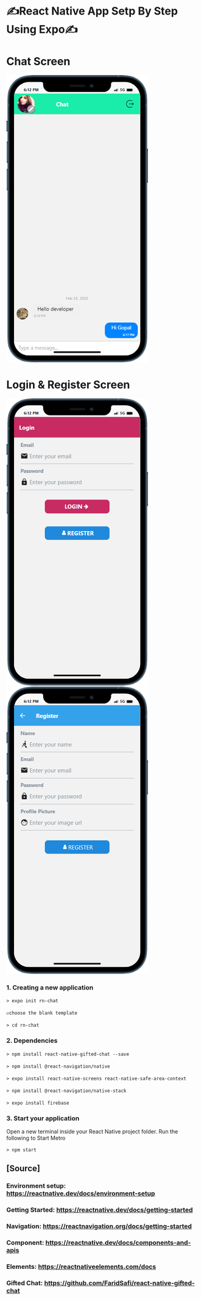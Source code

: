 # ✍️React Native App Setp By Step Using Expo✍️

# Chat Screen

![](assets/images/chat.png)

# Login & Register Screen

![](assets/images/login.png)  ![](assets/images/register.png)


### 1. Creating a new application
```
> expo init rn-chat

☑️choose the blank template

> cd rn-chat

````
### 2. Dependencies

````
> npm install react-native-gifted-chat --save

> npm install @react-navigation/native

> expo install react-native-screens react-native-safe-area-context

> npm install @react-navigation/native-stack

> expo install firebase

````

### 3. Start your application

 Open a new terminal inside your React Native project folder. Run the following to Start Metro

````
> npm start
````

## [Source]

### Environment setup: https://reactnative.dev/docs/environment-setup

### Getting Started: https://reactnative.dev/docs/getting-started

### Navigation: https://reactnavigation.org/docs/getting-started

### Component: https://reactnative.dev/docs/components-and-apis

### Elements: https://reactnativeelements.com/docs

### Gifted Chat: https://github.com/FaridSafi/react-native-gifted-chat
